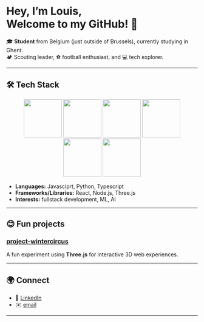 # Hey, I’m Louis, <br> Welcome to my GitHub! 🚀

🎓 **Student** from Belgium (just outside of Brussels), currently studying in Ghent.  
🏕️ Scouting leader, ⚽️ football enthusiast, and 💻 tech explorer.

---

## 🛠️ Tech Stack

<p align="center">
  <img src="https://media3.giphy.com/media/ln7z2eWriiQAllfVcn/200w.webp" width="100">
  <img src="https://i.giphy.com/media/LMt9638dO8dftAjtco/200.webp" width="100">
  <img src="https://i.giphy.com/media/eNAsjO55tPbgaor7ma/200w.webp" width="100">
  <img src="https://i.giphy.com/media/VgGthkhUvGgOit7Y9i/200.webp" width="100">
  <img src="https://i.giphy.com/media/KzJkzjggfGN5Py6nkT/200.webp" width="100">
  <img src="https://media1.tenor.com/m/w4WrLcK7FlgAAAAd/typescript.gif" width="100">
</p>

- **Languages:** Javasciprt, Python, Typescript
- **Frameworks/Libraries:** React, Node.js, Three.js
- **Interests:** fullstack development, ML, AI

---

## 😊 Fun projects

### [project-wintercircus](https://github.com/drxlouis/project-wintercircus)
A fun experiment using **Three.js** for interactive 3D web experiences.  

---

## 🌍 Connect

- 💼 [LinkedIn]([https://www.linkedin.com/in/drxlouis/](https://www.linkedin.com/in/louis-dierickx-694724362/))
- ✉️ [email](mailto:dierickx.louis01@gmail.com)

---

<!-- ![drxlouis's GitHub stats](https://github-readme-stats.vercel.app/api?username=drxlouis&show_icons=true&theme=radical) -->
